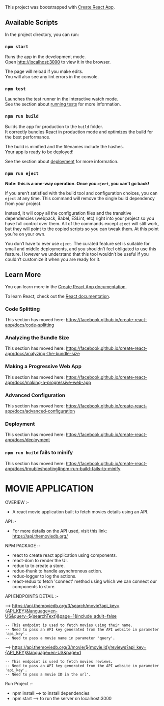 This project was bootstrapped with [Create React App](https://github.com/facebook/create-react-app).

## Available Scripts

In the project directory, you can run:

### `npm start`

Runs the app in the development mode.<br />
Open [http://localhost:3000](http://localhost:3000) to view it in the browser.

The page will reload if you make edits.<br />
You will also see any lint errors in the console.

### `npm test`

Launches the test runner in the interactive watch mode.<br />
See the section about [running tests](https://facebook.github.io/create-react-app/docs/running-tests) for more information.

### `npm run build`

Builds the app for production to the `build` folder.<br />
It correctly bundles React in production mode and optimizes the build for the best performance.

The build is minified and the filenames include the hashes.<br />
Your app is ready to be deployed!

See the section about [deployment](https://facebook.github.io/create-react-app/docs/deployment) for more information.

### `npm run eject`

**Note: this is a one-way operation. Once you `eject`, you can’t go back!**

If you aren’t satisfied with the build tool and configuration choices, you can `eject` at any time. This command will remove the single build dependency from your project.

Instead, it will copy all the configuration files and the transitive dependencies (webpack, Babel, ESLint, etc) right into your project so you have full control over them. All of the commands except `eject` will still work, but they will point to the copied scripts so you can tweak them. At this point you’re on your own.

You don’t have to ever use `eject`. The curated feature set is suitable for small and middle deployments, and you shouldn’t feel obligated to use this feature. However we understand that this tool wouldn’t be useful if you couldn’t customize it when you are ready for it.

## Learn More

You can learn more in the [Create React App documentation](https://facebook.github.io/create-react-app/docs/getting-started).

To learn React, check out the [React documentation](https://reactjs.org/).

### Code Splitting

This section has moved here: https://facebook.github.io/create-react-app/docs/code-splitting

### Analyzing the Bundle Size

This section has moved here: https://facebook.github.io/create-react-app/docs/analyzing-the-bundle-size

### Making a Progressive Web App

This section has moved here: https://facebook.github.io/create-react-app/docs/making-a-progressive-web-app

### Advanced Configuration

This section has moved here: https://facebook.github.io/create-react-app/docs/advanced-configuration

### Deployment

This section has moved here: https://facebook.github.io/create-react-app/docs/deployment

### `npm run build` fails to minify

This section has moved here: https://facebook.github.io/create-react-app/docs/troubleshooting#npm-run-build-fails-to-minify

# MOVIE APPLICATION
 
OVERIEW :-

- A react movie application built to fetch movies details using an API.

API :-
- For more details on the API used, visit this link: https://api.themoviedb.org/

NPM PACKAGE :-

- react to create react application using components.
- react-dom to render the UI.
- redux to to create a store.
- redux-thunk to handle asynchronous action.
- redux-logger to log the actions.
- react-redux to fetch 'connect' method using which we can connect our components to store.

API ENDPOINTS DETAIL :-

--> https://api.themoviedb.org/3/search/movie?api_key={API_KEY}&language=en-US&query=${searchText}&page=1&include_adult=false

    -- This endpoint is used to fetch movies using their name.
    -- Need to pass an API key generated from the API website in parameter 'api_key'.
    -- Need to pass a movie name in parameter 'query'.

--> https://api.themoviedb.org/3/movie/${movie.id}/reviews?api_key={API_KEY}&language=en-US&page=1

    -- This endpoint is used to fetch movies reviews.
    -- Need to pass an API key generated from the API website in parameter 'api_key'.
    -- Need to pass a movie ID in the url'.

Run Project :-

- npm install  --> to install dependencies
- npm start     --> to run the server on localhost:3000
